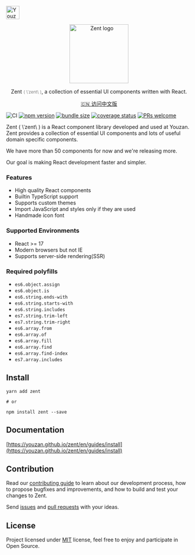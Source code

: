 <p>
  <a href="https://github.com/youzan/">
    <img alt="Youzan logo" width="36px" src="https://img.yzcdn.cn/public_files/2017/02/09/e84aa8cbbf7852688c86218c1f3bbf17.png" alt="youzan">
  </a>
</p>
<p align="center">
    <img alt="Zent logo" width="160px" src="https://b.yzcdn.cn/public_files/2e7d4cf2f2ee0cf5f4abe894da2d515d.png">
</p>
<p align="center">
  Zent <small><font color="grey">( &#92;ˈzent&#92; )</font></small>, a collection of essential UI components written with React.
</p>
<p align="center"><a href="./README-zh_CN.md">🇨🇳 访问中文版</a></p>

![CI](https://github.com/youzan/zent/workflows/CI/badge.svg)
[![npm version](https://img.shields.io/npm/v/zent.svg?style=flat)](https://www.npmjs.com/package/zent)
[![bundle size](https://badgen.net/bundlephobia/minzip/zent)](https://bundlephobia.com/result?p=zent)
[![coverage status](https://img.shields.io/coveralls/youzan/zent/master.svg?style=flat)](https://coveralls.io/github/youzan/zent?branch=master)
[![PRs welcome](https://img.shields.io/badge/PRs-welcome-brightgreen.svg)](packages/zent/docs/CONTRIBUTING_zh-CN.md)

Zent ( \ˈzent\ ) is a React component library developed and used at Youzan. Zent provides a collection of essential UI components and lots of useful domain specific components.

We have more than 50 components for now and we're releasing more.

Our goal is making React development faster and simpler.

### Features

- High quality React components
- Builtin TypeScript support
- Supports custom themes
- Import JavaScript and styles only if they are used
- Handmade icon font

### Supported Environments

- React >= 17
- Modern browsers but not IE
- Supports server-side rendering(SSR)

### Required polyfills

- `es6.object.assign`
- `es6.object.is`
- `es6.string.ends-with`
- `es6.string.starts-with`
- `es6.string.includes`
- `es7.string.trim-left`
- `es7.string.trim-right`
- `es6.array.from`
- `es6.array.of`
- `es6.array.fill`
- `es6.array.find`
- `es6.array.find-index`
- `es7.array.includes`

## Install

```shell
yarn add zent

# or

npm install zent --save
```

## Documentation

[https://youzan.github.io/zent/en/guides/install](https://youzan.github.io/zent/en/guides/install)

## Contribution

Read our [contributing guide](packages/zent/docs/CONTRIBUTING_en-US.md) to learn about our development process, how to propose bugfixes and improvements, and how to build and test your changes to Zent.

Send [issues](https://github.com/youzan/zent/issues) and [pull requests](https://github.com/youzan/zent/pulls) with your ideas.

## License

Project licensed under [MIT](https://en.wikipedia.org/wiki/MIT_License) license, feel free to enjoy and participate in Open Source.
